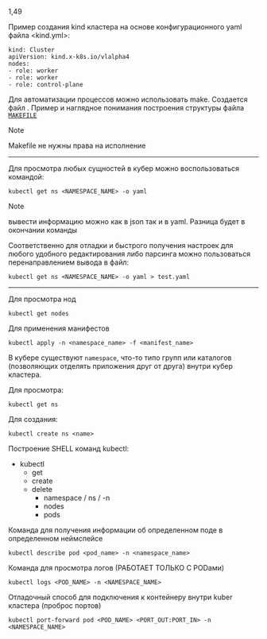 1,49



Пример создания kind кластера на основе конфигурационного yaml файла <kind.yml>:

```shell
kind: Cluster
apiVersion: kind.x-k8s.io/vlalpha4
nodes:
- role: worker
- role: worker
- role: control-plane

```

Для автоматизации процессов можно использовать make. Создается файл <Makefile>.
Пример и наглядное понимания построения структуры файла [`MAKEFILE`](https://github.com/Limewax163/k8s/blob/main/Makefile.md)

> [!NOTE]
> Makefile не нужны права на исполнение
---

Для просмотра любых сущностей в кубер можно воспользоваться командой:

```shell
kubectl get ns <NAMESPACE_NAME> -o yaml
```
> [!NOTE]
> вывести информацию можно как в json так и в yaml. Разница будет в окончании команды

Соответственно для отладки и быстрого получения настроек для любого удобного редактирования либо парсинга можно пользоваться перенаправлением вывода в файл:

```shell
kubectl get ns <NAMESPACE_NAME> -o yaml > test.yaml
```
---

Для просмотра нод
```shell
kubectl get nodes
```

Для применения манифестов
```shell
kubectl apply -n <namespace_name> -f <manifest_name>
```
В кубере существуют `namespace`, что-то типо групп или каталогов (позволяющих отделять приложения друг от друга) внутри кубер кластера.

Для просмотра:

```shell
kubectl get ns
```

Для создания:

```shell
kubectl create ns <name>
```


Построение SHELL команд kubectl:
* kubectl
  - get
  - create
  - delete
    - namespace / ns / -n
    - nodes
    - pods

Команда для получения информации об определенном поде в определенном неймспейсе
```shell
kubectl describe pod <pod_name> -n <namespace_name>
```
Команда для просмотра логов (РАБОТАЕТ ТОЛЬКО С PODами)

```shell
kubectl logs <POD_NAME> -n <NAMESPACE_NAME>
```

Отладочный способ для подключения к контейнеру внутри kuber кластера (проброс портов)

```shell
kubectl port-forward pod <POD_NAME> <PORT_OUT:PORT_IN> -n <NAMESPACE_NAME>
```
